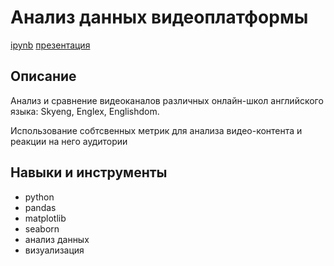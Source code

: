 # Анализ данных видеоплатформы
[ipynb](https://github.com/Malakhova-Natalya/Personal_project/blob/main/english_project/english_project.ipynb "ipynb") [презентация](https://github.com/Malakhova-Natalya/Personal_project/blob/main/english_project/Презентация%20english_project.pdf "презентация")

## Описание	
Анализ и сравнение видеоканалов различных онлайн-школ английского языка: Skyeng, Englex, Englishdom.

Использование собтсвенных метрик для анализа видео-контента и реакции на него аудитории
## Навыки и инструменты
- python 
- pandas 
- matplotlib
- seaborn
- анализ данных
- визуализация
